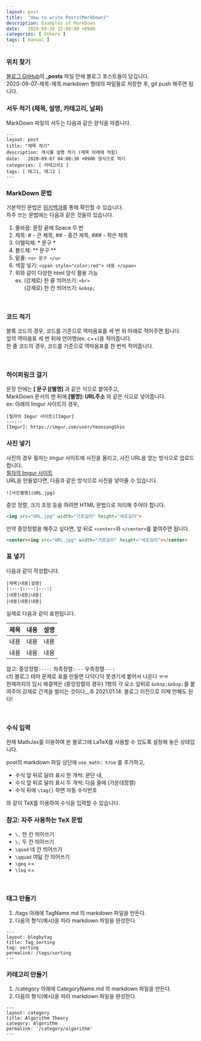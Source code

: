 ```yaml
---
layout: post
title:  "How to write Posts(MarkDown)"
description: Examples of MarkDown
date:   2020-09-30 15:00:00 +0900
categories: [ Others ]
tags: [ manual ]
---
```

### 위치 찾기
[블로그 GitHub][git]의 **_posts** 파일 안에 블로그 포스트들이 담깁니다.  
2020-09-07-제목-제목.markdown 형태의 파일들로 저장한 후, git push 해주면 됩니다.

### 서두 적기 (제목, 설명, 카테고리, 날짜)
MarkDown 파일의 서두는 다음과 같은 양식을 따릅니다.
<!-- more -->
``` 
---
layout: post
title: "제목 적기"
description: 게시물 설명 적기 (제목 아래에 적힘)
date:   2020-09-07 04:00:30 +0900 형식으로 적기
categories: [ 카테고리1 ]
tags: [ 태그1, 태그2 ]
---
```

### MarkDown 문법
기본적인 문법은 [위키백과][wiki]를 통해 확인할 수 있습니다.  
자주 쓰는 문법에는 다음과 같은 것들이 있습니다.  
1. 줄바꿈: 문장 끝에 Space 두 번
2. 제목: # - 큰 제목, ## - 중간 제목, ### - 작은 제목
3. 이탤릭체: * 문구 *
4. 볼드체: ** 문구 **
5. 밑줄: `<u> 문구 </u>`
6. 색깔 넣기: `<span style="color:red"> 내용 </span>`
7. 위와 같이 다양한 html 양식 활용 가능  
ex. (강제로) 한 줄 띄어쓰기: `<br>`  
&nbsp; &nbsp; &nbsp; (강제로) 한 칸 띄어쓰기: `&nbsp;`

<br>

### 코드 적기
블록 코드의 경우, 코드를 기준으로 역따옴표를 세 번 위 아래로 적어주면 됩니다.  
앞의 역따옴표 세 번 뒤에 언어명(ex. c++)을 적어줍니다.  
한 줄 코드의 경우, 코드를 기준으로 역따옴표를 한 번씩 적어줍니다.

<br>

### 하이퍼링크 걸기
문장 안에는 **[ 문구 ][별명]** 과 같은 식으로 붙여주고,  
MarkDown 문서의 맨 뒤에 **[별명]: URL주소** 와 같은 식으로 넣어줍니다.  
ex: 아래의 Imgur 사이트의 경우,
```
[필자의 Imgur 사이트][Imgur]
------
[Imgur]: https://imgur.com/user/YeonsangShin
```

### 사진 넣기
사진의 경우 필자는 Imgur 사이트에 사진을 올리고, 사진 URL을 얻는 방식으로 업로드합니다.  
[필자의 Imgur 사이트][Imgur]  
URL을 만들었다면, 다음과 같은 방식으로 사진을 넣어줄 수 있습니다.
```
![사진별명](URL.jpg)
```
중앙 정렬, 크기 조정 등을 하려면 HTML 문법으로 처리해 주어야 합니다.
```html
<img src="URL.jpg" width="가로길이" height="세로길이">
```
만약 중앙정렬을 해주고 싶다면, 앞 뒤로 `<center>`와 `</center>`를 붙여주면 됩니다.
```html
<center><img src="URL.jpg" width="가로길이" height="세로길이"></center>
```

### 표 넣기
다음과 같이 작성합니다.
```
|제목|내용|설명|
|:---|:---:|---:|
|내용|내용|내용|
|내용|내용|내용|
```
실제로 다음과 같이 표현됩니다.


|제목|내용|설명|
|:---|:---:|---:|
|내용|내용|내용|
|내용|내용|내용|

참고: 중앙정렬`:---:` 좌측정렬`:---`  우측정렬`---:`  
cf) 블로그 테마 문제로 표를 만들면 다닥다닥 못생기게 붙어서 나온다 ㅠㅠ  
현재까지의 임시 해결책은 (중앙정렬의 경우) 1행의 각 요소 앞뒤로 `&nbsp;&nbsp;`를 붙여주어 강제로 간격을 벌리는 것이다,,,후
2021.01.14: 블로그 이전으로 이제 안해도 된다!

<br>

### 수식 입력
현재 MathJax를 이용하여 본 블로그에 LaTeX를 사용할 수 있도록 설정해 놓은 상태입니다. 

post의 markdown 파일 상단에 `use_math: true` 를 추가하고,  
- 수식 앞 뒤로 달러 표시 한 개씩: 문단 내,
- 수식 앞 뒤로 달러 표시 두 개씩: 다음 줄에 (가운데정렬)
- 수식 뒤에 `\tag{}` 하면 자동 수식번호

와 같이 TeX를 이용하여 수식을 입력할 수 있습니다.

### 참고: 자주 사용하는 TeX 문법
- `\,` 한 칸 띄어쓰기
- `\;` 두 칸 띄어쓰기
- `\quad` 네 칸 띄어쓰기
- `\qquad` 여덟 칸 띄어쓰기
- `\geq` >=
- `\leq` <=

<br>

### 태그 만들기
1. /tags 아래에 TagName.md 의 markdown 파일을 만든다. 
2. 다음의 형식(예시)을 따라 markdown 파일을 완성한다.  
```
---
layout: blogbytag
title: Tag_sorting
tag: sorting
permalink: /tags/sorting
---
```

### 카테고리 만들기
1. /category 아래에 CategoryName.md 의 markdown 파일을 만든다.
2. 다음의 형식(예시)을 따라 markdown 파일을 완성한다.
```
---
layout: category
title: Algorithm Theory
category: Algorithm
permalink: '/category/algorithm'
---
```

[git]: https://github.com/yxxshin/yxxshin.github.io
[wiki]: https://ko.wikipedia.org/wiki/%EB%A7%88%ED%81%AC%EB%8B%A4%EC%9A%B4
[Imgur]: https://imgur.com/user/YeonsangShin